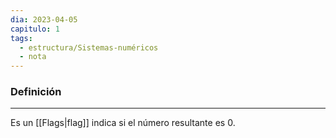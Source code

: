 ```yaml
---
dia: 2023-04-05
capitulo: 1
tags:
  - estructura/Sistemas-numéricos
  - nota
---
```

### Definición
---
Es un [[Flags|flag]] indica si el número resultante es $0$.